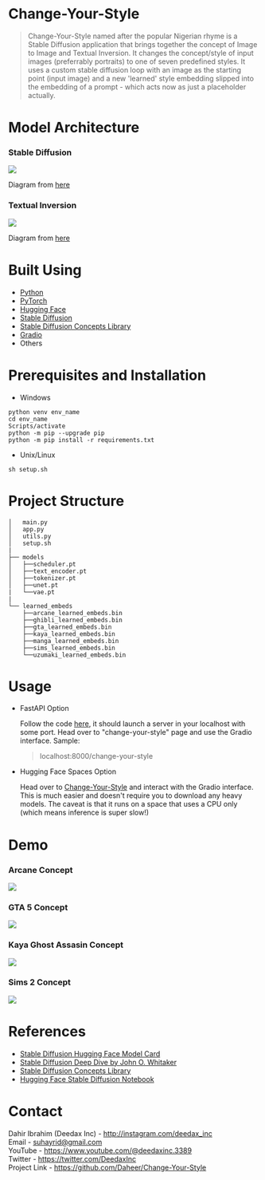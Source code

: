 # Change-Your-Style
> Change-Your-Style named after the popular Nigerian rhyme is a Stable Diffusion application that brings together the concept of Image to Image and Textual Inversion. It changes the concept/style of input images (preferrably portraits) to one of seven predefined styles. 
> It uses a custom stable diffusion loop with an image as the starting point (input image) and a new 'learned' style embedding slipped into the embedding of a prompt - which acts now as just a placeholder actually. 

# Model Architecture
### Stable Diffusion

<img src = 'images/stable_diff_architecture.png'>

Diagram from [here](https://arxiv.org/abs/2112.10752)

### Textual Inversion

<img src = 'images/textual_inversion.jpeg'>

Diagram from [here](https://textual-inversion.github.io/)

# Built Using
- [Python](https://python.org)
- [PyTorch](https://pytorch.org/)
- [Hugging Face](https://huggingface.co/)
- [Stable Diffusion](https://stability.ai/blog/stable-diffusion-public-release)
- [Stable Diffusion Concepts Library](https://huggingface.co/sd-concepts-library)
- [Gradio](https://gradio.app/)
- Others

# Prerequisites and Installation
- Windows
```
python venv env_name
cd env_name
Scripts/activate
python -m pip --upgrade pip
python -m pip install -r requirements.txt
```
- Unix/Linux
```
sh setup.sh
```

# Project Structure
```
│   main.py
│   app.py
│   utils.py 
│   setup.sh    
|
├── models
│   ├──scheduler.pt
│   ├──text_encoder.pt
│   ├──tokenizer.pt
│   ├──unet.pt
|   └──vae.pt
|
└── learned_embeds
    ├──arcane_learned_embeds.bin
    ├──ghibli_learned_embeds.bin
    ├──gta_learned_embeds.bin
    ├──kaya_learned_embeds.bin
    ├──manga_learned_embeds.bin
    ├──sims_learned_embeds.bin
    └──uzumaki_learned_embeds.bin
```
# Usage
- FastAPI Option

    Follow the code [here](#prereq), it should launch a server in your localhost with some port. Head over to "change-your-style" page and use the Gradio interface. Sample:
    > localhost:8000/change-your-style
- Hugging Face Spaces Option
    
    Head over to [Change-Your-Style](https://huggingface.co/spaces/deedax/Change-Your-Style) and interact with the Gradio interface. This is much easier and doesn't require you to download any heavy models. The caveat is that it runs on a space that uses a CPU only (which means inference is super slow!) 

# Demo
### Arcane Concept
<img src = 'images/arcane_demo.png'>

### GTA 5 Concept
<img src = 'images/gta_demo.png'>

### Kaya Ghost Assasin Concept
<img src = 'images/kaya_demo.png'>

### Sims 2 Concept
<img src = 'images/sims_demo.png'>

# References
- [Stable Diffusion Hugging Face Model Card](https://huggingface.co/CompVis/stable-diffusion-v1-4)
- [Stable Diffusion Deep Dive by John O. Whitaker](https://github.com/fastai/diffusion-nbs/blob/master/Stable%20Diffusion%20Deep%20Dive.ipynb)
- [Stable Diffusion Concepts Library](https://huggingface.co/sd-concepts-library)
- [Hugging Face Stable Diffusion Notebook](https://colab.research.google.com/github/huggingface/notebooks/blob/main/diffusers/stable_diffusion.ipynb)

# Contact

Dahir Ibrahim (Deedax Inc) - http://instagram.com/deedax_inc <br>
Email - suhayrid@gmail.com <br>
YouTube - https://www.youtube.com/@deedaxinc.3389 <br>
Twitter - https://twitter.com/DeedaxInc <br>
Project Link - https://github.com/Daheer/Change-Your-Style
